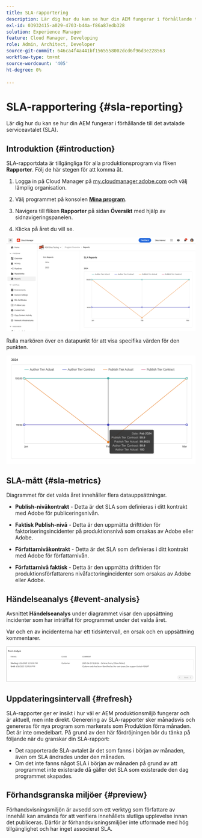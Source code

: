 ```yaml
---
title: SLA-rapportering
description: Lär dig hur du kan se hur din AEM fungerar i förhållande till det avtalade serviceavtalet (SLA).
exl-id: 03932415-a029-4703-b44a-f86a87edb328
solution: Experience Manager
feature: Cloud Manager, Developing
role: Admin, Architect, Developer
source-git-commit: 646ca4f4a441bf1565558002dcd6f96d3e228563
workflow-type: tm+mt
source-wordcount: '405'
ht-degree: 0%

---
```



# SLA-rapportering {#sla-reporting}

Lär dig hur du kan se hur din AEM fungerar i förhållande till det avtalade serviceavtalet (SLA).

## Introduktion {#introduction}

SLA-rapportdata är tillgängliga för alla produktionsprogram via fliken **Rapporter**. Följ de här stegen för att komma åt.

1. Logga in på Cloud Manager på [my.cloudmanager.adobe.com](https://my.cloudmanager.adobe.com/) och välj lämplig organisation.

1. Välj programmet på konsolen **[Mina program](/help/implementing/cloud-manager/navigation.md#my-programs)**.

1. Navigera till fliken **Rapporter** på sidan **Översikt** med hjälp av sidnavigeringspanelen.

1. Klicka på året du vill se.

![Exempel på SLA-diagram](assets/sla-reporting-1.png)

Rulla markören över en datapunkt för att visa specifika värden för den punkten.

![Visar detaljerade data](assets/sla-reporting-b.png)

## SLA-mått {#sla-metrics}

Diagrammet för det valda året innehåller flera datauppsättningar.

* **Publish-nivåkontrakt** - Detta är det SLA som definieras i ditt kontrakt med Adobe för publiceringsnivån.

* **Faktisk Publish-nivå** - Detta är den uppmätta drifttiden för faktoriseringsincidenter på produktionsnivå som orsakas av Adobe eller Adobe.

* **Författarnivåkontrakt** - Detta är det SLA som definieras i ditt kontrakt med Adobe för författarnivån.

* **Författarnivå faktisk** - Detta är den uppmätta drifttiden för produktionsförfattarens nivåfactoringincidenter som orsakas av Adobe eller Adobe.

## Händelseanalys {#event-analysis}

Avsnittet **Händelseanalys** under diagrammet visar den uppsättning incidenter som har inträffat för programmet under det valda året.

Var och en av incidenterna har ett tidsintervall, en orsak och en uppsättning kommentarer.

![Exempel på händelseanalys](assets/sla-reporting-c.png)

## Uppdateringsintervall {#refresh}

SLA-rapporter ger er insikt i hur väl er AEM produktionsmiljö fungerar och är aktuell, men inte direkt. Generering av SLA-rapporter sker månadsvis och genereras för nya program som markerats som Produktion förra månaden. Det är inte omedelbart. På grund av den här fördröjningen bör du tänka på följande när du granskar din SLA-rapport:

* Det rapporterade SLA-avtalet är det som fanns i början av månaden, även om SLA ändrades under den månaden.
* Om det inte fanns något SLA i början av månaden på grund av att programmet inte existerade då gäller det SLA som existerade den dag programmet skapades.

## Förhandsgranska miljöer {#preview}

Förhandsvisningsmiljön är avsedd som ett verktyg som författare av innehåll kan använda för att verifiera innehållets slutliga upplevelse innan det publiceras. Därför är förhandsvisningsmiljöer inte utformade med hög tillgänglighet och har inget associerat SLA.
